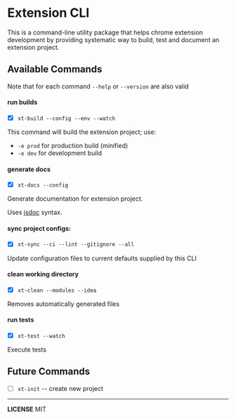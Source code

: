 # Extension CLI 

This is a command-line utility package that helps chrome extension development by providing
systematic way to build, test and document an extension project.


## Available Commands

Note that for each command `--help` or `--version` are also valid

#### run builds

- [x] `xt-build --config --env --watch` 

This command will build the extension project; use:

- `-e prod` for production build (minified)
- `-e dev` for development build 

#### generate docs
- [x] `xt-docs --config`

Generate documentation for extension project. 

Uses [jsdoc](https://jsdoc.app/index.html) syntax.

#### sync project configs:
- [x] `xt-sync --ci --lint --gitignore --all` 

Update configuration files to current defaults supplied by this CLI

#### clean working directory
- [x] `xt-clean --modules --idea`

Removes automatically generated files

#### run tests 
- [x] `xt-test --watch`

Execute tests


## Future Commands

- [ ] `xt-init` -- create new project


---

**LICENSE** MIT
